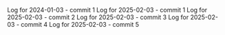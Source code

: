 Log for 2024-01-03 - commit 1
Log for 2025-02-03 - commit 1
Log for 2025-02-03 - commit 2
Log for 2025-02-03 - commit 3
Log for 2025-02-03 - commit 4
Log for 2025-02-03 - commit 5
